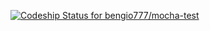 [ ![Codeship Status for bengio777/mocha-test](https://codeship.com/projects/7c30f370-5745-0134-4112-525b9a297c62/status?branch=master)](https://codeship.com/projects/172538)
